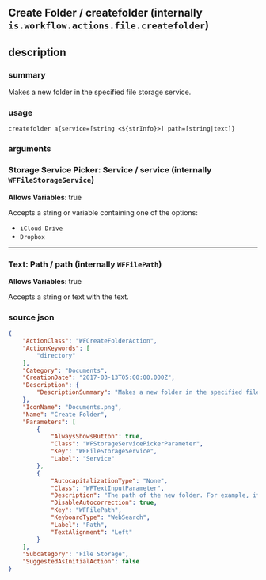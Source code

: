 
## Create Folder / createfolder (internally `is.workflow.actions.file.createfolder`)



## description
### summary
Makes a new folder in the specified file storage service.


### usage
`createfolder a{service=[string <${strInfo}>] path=[string|text]}`

### arguments
### Storage Service Picker: Service / service (internally `WFFileStorageService`)
**Allows Variables**: true



Accepts a string 
or variable
containing one of the options:

- `iCloud Drive`
- `Dropbox`

---

### Text: Path / path (internally `WFFilePath`)
**Allows Variables**: true



Accepts a string 
or text
with the text.

### source json

```json
{
	"ActionClass": "WFCreateFolderAction",
	"ActionKeywords": [
		"directory"
	],
	"Category": "Documents",
	"CreationDate": "2017-03-13T05:00:00.000Z",
	"Description": {
		"DescriptionSummary": "Makes a new folder in the specified file storage service."
	},
	"IconName": "Documents.png",
	"Name": "Create Folder",
	"Parameters": [
		{
			"AlwaysShowsButton": true,
			"Class": "WFStorageServicePickerParameter",
			"Key": "WFFileStorageService",
			"Label": "Service"
		},
		{
			"AutocapitalizationType": "None",
			"Class": "WFTextInputParameter",
			"Description": "The path of the new folder. For example, if you want create “Adventure” in an existing folder titled “Photos”, put “/Photos/Adventure/”",
			"DisableAutocorrection": true,
			"Key": "WFFilePath",
			"KeyboardType": "WebSearch",
			"Label": "Path",
			"TextAlignment": "Left"
		}
	],
	"Subcategory": "File Storage",
	"SuggestedAsInitialAction": false
}
```
